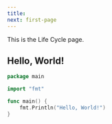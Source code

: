```yaml
---
title: 
next: first-page
---
```


This is the Life Cycle page.

## Hello, World!

```go {filename="main.go"}
package main

import "fmt"

func main() {
    fmt.Println("Hello, World!")
}
```
